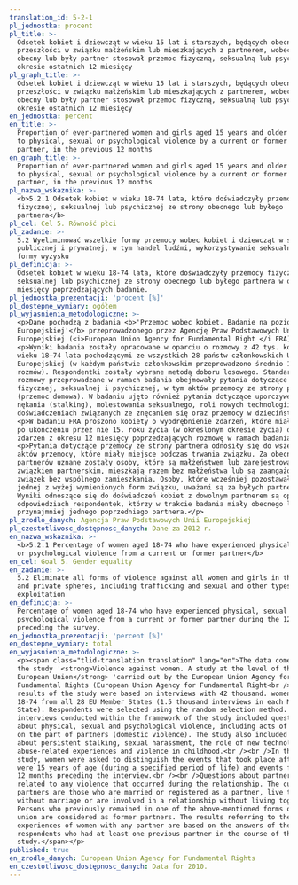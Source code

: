 ```yaml
---
translation_id: 5-2-1
pl_jednostka: procent
pl_title: >-
  Odsetek kobiet i dziewcząt w wieku 15 lat i starszych, będących obecnie lub w
  przeszłości w związku małżeńskim lub mieszkających z partnerem, wobec których
  obecny lub były partner stosował przemoc fizyczną, seksualną lub psychiczną w
  okresie ostatnich 12 miesięcy
pl_graph_title: >-
  Odsetek kobiet i dziewcząt w wieku 15 lat i starszych, będących obecnie lub w
  przeszłości w związku małżeńskim lub mieszkających z partnerem, wobec których
  obecny lub były partner stosował przemoc fizyczną, seksualną lub psychiczną w
  okresie ostatnich 12 miesięcy
en_jednostka: percent
en_title: >-
  Proportion of ever-partnered women and girls aged 15 years and older subjected
  to physical, sexual or psychological violence by a current or former intimate
  partner, in the previous 12 months
en_graph_title: >-
  Proportion of ever-partnered women and girls aged 15 years and older subjected
  to physical, sexual or psychological violence by a current or former intimate
  partner, in the previous 12 months
pl_nazwa_wskaznika: >-
  <b>5.2.1 Odsetek kobiet w wieku 18-74 lata, które doświadczyły przemocy
  fizycznej, seksualnej lub psychicznej ze strony obecnego lub byłego
  partnera</b>
pl_cel: Cel 5. Równość płci
pl_zadanie: >-
  5.2 Wyeliminować wszelkie formy przemocy wobec kobiet i dziewcząt w sferze
  publicznej i prywatnej, w tym handel ludźmi, wykorzystywanie seksualne i inne
  formy wyzysku
pl_definicja: >-
  Odsetek kobiet w wieku 18-74 lata, które doświadczyły przemocy fizycznej,
  seksualnej lub psychicznej ze strony obecnego lub byłego partnera w okresie 12
  miesięcy poprzedzających badanie.
pl_jednostka_prezentacji: 'procent [%]'
pl_dostepne_wymiary: ogółem
pl_wyjasnienia_metodologiczne: >-
  <p>Dane pochodzą z badania <b>'Przemoc wobec kobiet. Badanie na poziomie Unii
  Europejskiej'</b> przeprowadzonego przez Agencję Praw Podstawowych Unii
  Europejskiej (<i>European Union Agency for Fundamental Right </i FRA). </p>
  <p>Wyniki badania zostały opracowane w oparciu o rozmowy z 42 tys. kobiet w
  wieku 18–74 lata pochodzącymi ze wszystkich 28 państw członkowskich Unii
  Europejskiej (w każdym państwie członkowskim przeprowadzono średnio 1,5 tys.
  rozmów). Respondentki zostały wybrane metodą doboru losowego. Standardowe
  rozmowy przeprowadzane w ramach badania obejmowały pytania dotyczące przemocy
  fizycznej, seksualnej i psychicznej, w tym aktów przemocy ze strony partnerów
  (przemoc domowa). W badaniu ujęto również pytania dotyczące uporczywego
  nękania (stalking), molestowania seksualnego, roli nowych technologii w
  doświadczeniach związanych ze znęcaniem się oraz przemocy w dzieciństwie. </p>
  <p>W badaniu FRA proszono kobiety o wyodrębnienie zdarzeń, które miały miejsce
  po ukończeniu przez nie 15. roku życia (w określonym okresie życia) oraz
  zdarzeń z okresu 12 miesięcy poprzedzających rozmowę w ramach badania. </p>
  <p>Pytania dotyczące przemocy ze strony partnera odnosiły się do wszelkich
  aktów przemocy, które miały miejsce podczas trwania związku. Za obecnych
  partnerów uznane zostały osoby, które są małżeństwem lub zarejestrowanym
  związkiem partnerskim, mieszkają razem bez małżeństwa lub są zaangażowani w
  związek bez wspólnego zamieszkania. Osoby, które wcześniej pozostawały w
  jednej z wyżej wymienionych form związku, uważani są za byłych partnerów.
  Wyniki odnoszące się do doświadczeń kobiet z dowolnym partnerem są oparte na
  odpowiedziach respondentek, którzy w trakcie badania miały obecnego lub
  przynajmniej jednego poprzedniego partnera.</p>
pl_zrodlo_danych: Agencja Praw Podstawowych Unii Europejskiej
pl_czestotliwosc_dostępnosc_danych: Dane za 2012 r.
en_nazwa_wskaznika: >-
  <b>5.2.1 Percentage of women aged 18-74 who have experienced physical, sexual
  or psychological violence from a current or former partner</b>
en_cel: Goal 5. Gender equality
en_zadanie: >-
  5.2 Eliminate all forms of violence against all women and girls in the public
  and private spheres, including trafficking and sexual and other types of
  exploitation
en_definicja: >-
  Percentage of women aged 18-74 who have experienced physical, sexual or
  psychological violence from a current or former partner during the 12 months
  preceding the survey.
en_jednostka_prezentacji: 'percent [%]'
en_dostepne_wymiary: total
en_wyjasnienia_metodologiczne: >-
  <p><span class="tlid-translation translation" lang="en">The data comes from
  the study '<strong>Violence against women. A study at the level of the
  European Union</strong> 'carried out by the European Union Agency for
  Fundamental Rights (European Union Agency for Fundamental Right<br /><br />The
  results of the study were based on interviews with 42 thousand. women aged
  18-74 from all 28 EU Member States (1.5 thousand interviews in each Member
  State). Respondents were selected using the random selection method. Standard
  interviews conducted within the framework of the study included questions
  about physical, sexual and psychological violence, including acts of violence
  on the part of partners (domestic violence). The study also included questions
  about persistent stalking, sexual harassment, the role of new technologies in
  abuse-related experiences and violence in childhood.<br /><br />In the FRA
  study, women were asked to distinguish the events that took place after they
  were 15 years of age (during a specified period of life) and events from the
  12 months preceding the interview.<br /><br />Questions about partner violence
  related to any violence that occurred during the relationship. The current
  partners are those who are married or registered as a partner, live together
  without marriage or are involved in a relationship without living together.
  Persons who previously remained in one of the above-mentioned forms of the
  union are considered as former partners. The results referring to the
  experiences of women with any partner are based on the answers of the
  respondents who had at least one previous partner in the course of the
  study.</span></p>
published: true
en_zrodlo_danych: European Union Agency for Fundamental Rights
en_czestotliwosc_dostępnosc_danych: Data for 2010.
---
```


